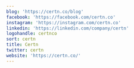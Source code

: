 ```yaml
---
blog: 'https://certn.co/blog'
facebook: 'https://facebook.com/certn.co'
instagram: 'https://instagram.com/certn.co'
linkedin: 'https://linkedin.com/company/certn'
logohandle: certnco
sort: certn
title: Certn
twitter: certn
website: 'https://certn.co/'
---
```

